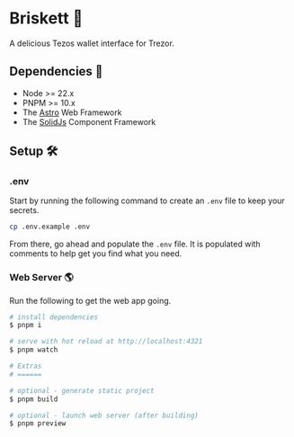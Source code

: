# Briskett 🥩

A delicious Tezos wallet interface for Trezor.

## Dependencies 🧱

- Node >= 22.x
- PNPM >= 10.x
- The [Astro](https://astro.build/) Web Framework
- The [SolidJs](https://www.solidjs.com/) Component Framework

## Setup 🛠️

### .env

Start by running the following command to create an `.env` file to keep your secrets.

```bash
cp .env.example .env
```

From there, go ahead and populate the `.env` file.
It is populated with comments to help get you find what you need.

### Web Server 🌎

Run the following to get the web app going.

```bash
# install dependencies
$ pnpm i

# serve with hot reload at http://localhost:4321
$ pnpm watch

# Extras
# ======

# optional - generate static project
$ pnpm build

# optional - launch web server (after building)
$ pnpm preview
```
